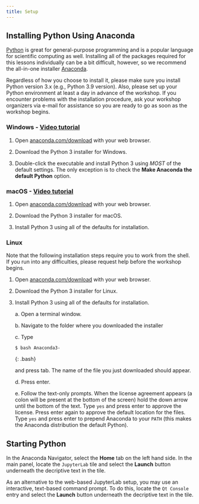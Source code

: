 ```yaml
---
title: Setup
---
```


## Installing Python Using Anaconda

[Python][python] is great for general-purpose programming and is a popular language
for scientific computing as well. Installing all of the packages required for this
lessons individually can be a bit difficult, however, so we recommend the all-in-one
installer [Anaconda][anaconda].

Regardless of how you choose to install it, please make sure you install Python
version 3.x (e.g., Python 3.9 version). Also, please set up your Python environment at
least a day in advance of the workshop. If you encounter problems with the
installation procedure, ask your workshop organizers via e-mail for assistance so
you are ready to go as soon as the workshop begins.

### Windows - [Video tutorial][video-windows]

1. Open [anaconda.com/download][anaconda-dl]
   with your web browser.

2. Download the Python 3 installer for Windows.

3. Double-click the executable and install Python 3 using _MOST_ of the
   default settings. The only exception is to check the
   **Make Anaconda the default Python** option.

### macOS - [Video tutorial][video-mac]

1. Open [anaconda.com/download][anaconda-dl]
   with your web browser.

2. Download the Python 3 installer for macOS.

3. Install Python 3 using all of the defaults for installation.

### Linux

Note that the following installation steps require you to work from the shell.
If you run into any difficulties, please request help before the workshop begins.

1.  Open [anaconda.com/download][anaconda-dl] with your web browser.

2.  Download the Python 3 installer for Linux.

3.  Install Python 3 using all of the defaults for installation.

    a.  Open a terminal window.

    b.  Navigate to the folder where you downloaded the installer

    c.  Type

    ~~~
    $ bash Anaconda3-
    ~~~
    {: .bash}

    and press tab.  The name of the file you just downloaded should appear.

    d.  Press enter.

    e.  Follow the text-only prompts.  When the license agreement appears (a colon
        will be present at the bottom of the screen) hold the down arrow until the
        bottom of the text. Type `yes` and press enter to approve the license. Press
        enter again to approve the default location for the files. Type `yes` and
        press enter to prepend Anaconda to your `PATH` (this makes the Anaconda
        distribution the default Python).

## Starting Python

In the Anaconda Navigator, select the **Home** tab on the left hand side. In the main panel, locate the `JupyterLab` tile and select the **Launch** button underneath the decriptive text in the tile.

As an alternative to the web-based JupyterLab setup, you may use an interactive, text-based command prompt. To do this, locate the `Qt Console` entry and select the **Launch** button underneath the decriptive text in the tile.

[anaconda]: https://www.anaconda.com/distribution
[anaconda-dl]: https://www.anaconda.com/download/
[python]: https://python.org
[video-mac]: https://www.youtube.com/watch?v=TcSAln46u9U
[video-windows]: https://www.youtube.com/watch?v=xxQ0mzZ8UvA